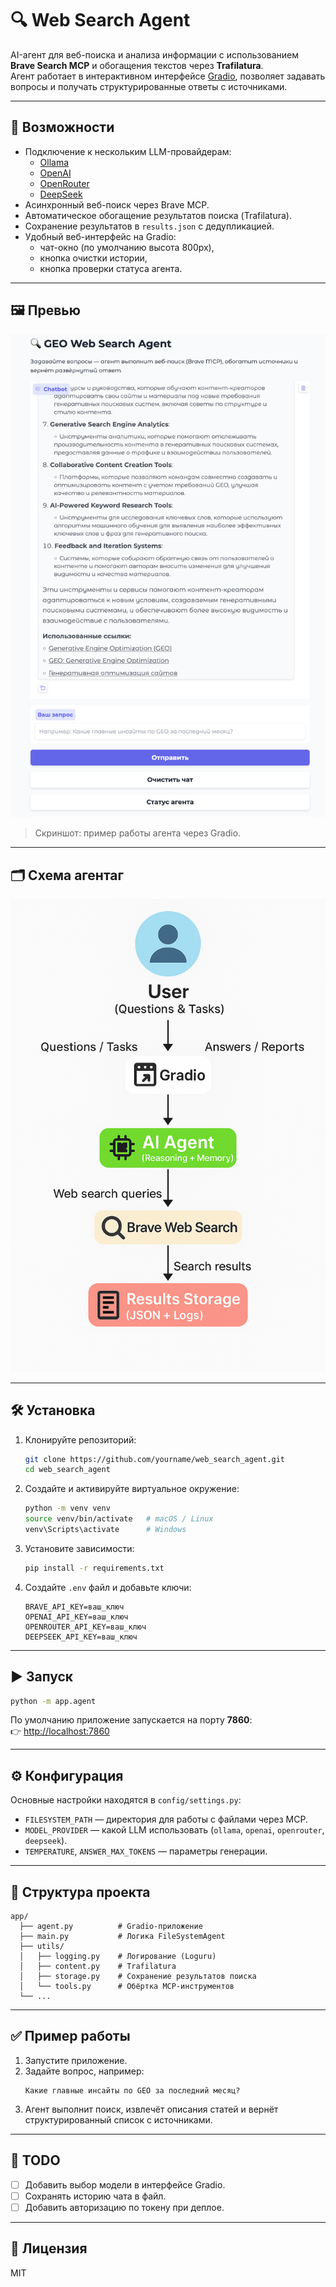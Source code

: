 # 🔍 Web Search Agent

AI-агент для веб-поиска и анализа информации с использованием **Brave Search MCP** и обогащения текстов через **Trafilatura**.  
Агент работает в интерактивном интерфейсе [Gradio](https://gradio.app), позволяет задавать вопросы и получать структурированные ответы с источниками.

---

## 🚀 Возможности

- Подключение к нескольким LLM-провайдерам:
  - [Ollama](https://ollama.com/)
  - [OpenAI](https://platform.openai.com/)
  - [OpenRouter](https://openrouter.ai/)
  - [DeepSeek](https://chat.deepseek.com/)
- Асинхронный веб-поиск через Brave MCP.
- Автоматическое обогащение результатов поиска (Trafilatura).
- Сохранение результатов в `results.json` с дедупликацией.
- Удобный веб-интерфейс на Gradio:
  - чат-окно (по умолчанию высота 800px),
  - кнопка очистки истории,
  - кнопка проверки статуса агента.

---

## 🖼 Превью

<img src="agent_example.png" alt="GEO Web Search Agent UI" width="600" height: auto>

> Скриншот: пример работы агента через Gradio.

---

## 🗂️ Схема агентаг

<img src="web_search.png" alt="Web Search Agent UI" width="600" height: auto>

---

## 🛠 Установка

1. Клонируйте репозиторий:
   ```bash
   git clone https://github.com/yourname/web_search_agent.git
   cd web_search_agent
   ```

2. Создайте и активируйте виртуальное окружение:
   ```bash
   python -m venv venv
   source venv/bin/activate   # macOS / Linux
   venv\Scripts\activate      # Windows
   ```

3. Установите зависимости:
   ```bash
   pip install -r requirements.txt
   ```

4. Создайте `.env` файл и добавьте ключи:
   ```env
   BRAVE_API_KEY=ваш_ключ
   OPENAI_API_KEY=ваш_ключ
   OPENROUTER_API_KEY=ваш_ключ
   DEEPSEEK_API_KEY=ваш_ключ
   ```

---

## ▶️ Запуск

```bash
python -m app.agent
```

По умолчанию приложение запускается на порту **7860**:  
👉 [http://localhost:7860](http://localhost:7860)

---

## ⚙️ Конфигурация

Основные настройки находятся в `config/settings.py`:

- `FILESYSTEM_PATH` — директория для работы с файлами через MCP.
- `MODEL_PROVIDER` — какой LLM использовать (`ollama`, `openai`, `openrouter`, `deepseek`).
- `TEMPERATURE`, `ANSWER_MAX_TOKENS` — параметры генерации.

---

## 📂 Структура проекта

```
app/
  ├── agent.py          # Gradio-приложение
  ├── main.py           # Логика FileSystemAgent
  ├── utils/
  │   ├── logging.py    # Логирование (Loguru)
  │   ├── content.py    # Trafilatura
  │   ├── storage.py    # Сохранение результатов поиска
  │   └── tools.py      # Обёртка MCP-инструментов
  └── ...
```

---

## ✅ Пример работы

1. Запустите приложение.
2. Задайте вопрос, например:
   ```
   Какие главные инсайты по GEO за последний месяц?
   ```
3. Агент выполнит поиск, извлечёт описания статей и вернёт структурированный список с источниками.

---

## 📝 TODO

- [ ] Добавить выбор модели в интерфейсе Gradio.
- [ ] Сохранять историю чата в файл.
- [ ] Добавить авторизацию по токену при деплое.

---

## 📜 Лицензия

MIT
